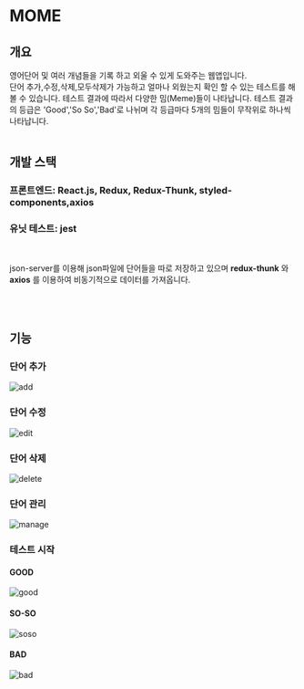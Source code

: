 # MOME

## 개요

영어단어 및 여러 개념들을 기록 하고 외울 수 있게 도와주는 웹앱입니다.  
단어 추가,수정,삭제,모두삭제가 가능하고 얼마나 외웠는지 확인 할 수 있는
테스트를 해 볼 수 있습니다. 테스트 결과에 따라서 다양한 밈(Meme)들이 나타납니다.
테스트 결과의 등급은 'Good','So So','Bad'로 나뉘며
각 등급마다 5개의 밈들이 무작위로 하나씩 나타납니다.
<br>
<br>

## 개발 스택

### 프론트엔드: React.js, Redux, Redux-Thunk, styled-components,axios

### 유닛 테스트: jest

<br>

json-server를 이용해 json파일에 단어들을 따로 저장하고 있으며
**redux-thunk** 와 **axios** 를 이용하여 비동기적으로 데이터를 가져옵니다.

<br>
<br>

## 기능

### 단어 추가

![add](https://user-images.githubusercontent.com/40737888/129669277-c4e86c89-8eb8-43f5-9305-19aa80fff0e2.gif)
<br>

### 단어 수정

![edit](https://user-images.githubusercontent.com/40737888/129669706-5d361621-8f29-4cf9-b684-4ae6b689e682.gif)
<br>

### 단어 삭제

![delete](https://user-images.githubusercontent.com/40737888/129670375-74f1bf40-f855-4b57-bf18-14382691cc88.gif)
<br>

### 단어 관리

![manage](https://user-images.githubusercontent.com/40737888/129671486-44c1bf27-85b2-47a9-a705-38b902fb519e.gif)
<br>

### 테스트 시작

#### GOOD

![good](https://user-images.githubusercontent.com/40737888/129672461-33260d24-5495-4626-9bd4-cf992a3859e7.gif)

#### SO-SO

![soso](https://user-images.githubusercontent.com/40737888/129672758-1cac81f5-e67b-47b9-9217-a80c3c0f442e.gif)

#### BAD

![bad](https://user-images.githubusercontent.com/40737888/129673425-bc9d3a0c-8d73-4aee-827c-bb8699082d1c.gif)
